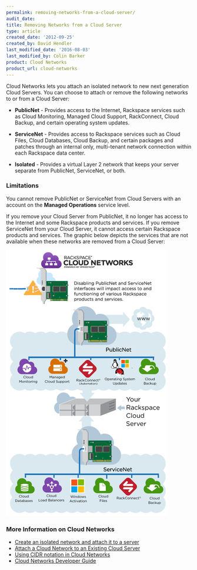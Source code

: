 ```yaml
---
permalink: removing-networks-from-a-cloud-server/
audit_date:
title: Removing Networks from a Cloud Server
type: article
created_date: '2012-09-25'
created_by: David Hendler
last_modified_date: '2016-08-03'
last_modified_by: Colin Barker
product: Cloud Networks
product_url: cloud-networks
---
```


Cloud Networks lets you attach an isolated network to new next
generation Cloud Servers. You can choose to attach or remove the
following networks to or from a Cloud Server:

-  **PublicNet** - Provides access to the Internet, Rackspace services such as Cloud
Monitoring, Managed Cloud Support, RackConnect, Cloud Backup, and
certain operating system updates.

-  **ServiceNet** - Provides access to Rackspace services such as Cloud Files, Cloud
Databases, Cloud Backup, and certain packages and patches through an
internal only, multi-tenant network connection within each Rackspace
data center.

-  **Isolated** - Provides a virtual Layer 2 network that keeps your server separate from
PublicNet, ServiceNet, or both.

### Limitations

You cannot remove PublicNet or ServiceNet from Cloud Servers with an
account on the **Managed Operations** service level. 

If you remove your Cloud Server from PublicNet, it no longer has access
to the Internet and some Rackspace products and services. If you remove
ServiceNet from your Cloud Server, it cannot access certain Rackspace
products and services. The graphic below depicts the services that are
not available when these networks are removed from a Cloud Server:

<img src="cloud-networks-infographic-revised4.png" alt="Removing Networks from a Cloud Server" width="438" height="722" />

### More Information on Cloud Networks

-  [Create an isolated network and attach it to a server](/how-to/create-an-isolated-cloud-network-and-attach-it-to-a-server)
-  [Attach a Cloud Network to an Existing Cloud Server](/how-to/attach-a-cloud-network-to-an-existing-cloud-server)
-  [Using CIDR notation in Cloud Networks](/how-to/using-cidr-notation-in-cloud-networks)
-  [Cloud Networks Developer Guide](https://developer.rackspace.com/docs/)
